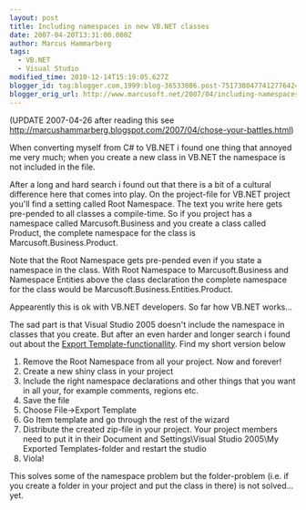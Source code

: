 ```yaml
---
layout: post
title: Including namespaces in new VB.NET classes
date: 2007-04-20T13:31:00.000Z
author: Marcus Hammarberg
tags:
  - VB.NET
  - Visual Studio
modified_time: 2010-12-14T15:19:05.627Z
blogger_id: tag:blogger.com,1999:blog-36533086.post-7517380477412776424
blogger_orig_url: http://www.marcusoft.net/2007/04/including-namespaces-in-new-vbnet.html
---
```



(UPDATE 2007-04-26 after reading this see
<http://marcushammarberg.blogspot.com/2007/04/chose-your-battles.html>)

When converting myself from C# to VB.NET i found one thing that annoyed
me very much; when you create a new class in VB.NET the namespace is not
included in the file.

After a long and hard search i found out that there is a bit of a
cultural difference here that comes into play. On the project-file for
VB.NET project you'll find a setting called Root Namespace. The text you
write here gets pre-pended to all classes a compile-time. So if you
project has a namespace called Marcusoft.Business and you create a class
called Product, the complete namespace for the class is
Marcusoft.Business.Product.

Note that the Root Namespace gets pre-pended even if you state a
namespace in the class. With Root Namespace to Marcusoft.Business and
Namespace Entities above the class declaration the complete namespace
for the class would be Marcusoft.Business.Entities.Product.

Appearently this is ok with VB.NET developers. So far how VB.NET
works...

The sad part is that Visual Studio 2005 doesn't include the namespace in
classes that you create. But after an even harder and longer search i
found out about the [Export
Template-functionallity](http://msdn.microsoft.com/msdnmag/issues/06/01/CodeTemplates/default.aspx).
Find my short version below

1. Remove the Root Namespace from all your project. Now and forever!
2. Create a new shiny class in your project
3. Include the right namespace declarations and other things that you
    want in all your, for example comments, regions etc.
4. Save the file
5. Choose File-\>Export Template
6. Go Item template and go through the rest of the wizard
7. Distribute the created zip-file in your project. Your project
    members need to put it in their Document and Settings\Visual Studio
    2005\My Exported Templates-folder and restart the studio
8. Viola!

This solves some of the namespace problem but the
folder-problem (i.e. if you create a folder in your project and put the
class in there) is not solved... yet.

